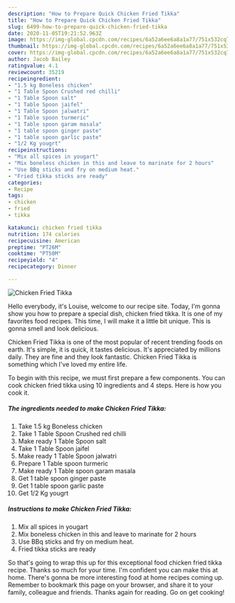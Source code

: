 ```yaml
---
description: "How to Prepare Quick Chicken Fried Tikka"
title: "How to Prepare Quick Chicken Fried Tikka"
slug: 6499-how-to-prepare-quick-chicken-fried-tikka
date: 2020-11-05T19:21:52.963Z
image: https://img-global.cpcdn.com/recipes/6a52a6ee6a8a1a77/751x532cq70/chicken-fried-tikka-recipe-main-photo.jpg
thumbnail: https://img-global.cpcdn.com/recipes/6a52a6ee6a8a1a77/751x532cq70/chicken-fried-tikka-recipe-main-photo.jpg
cover: https://img-global.cpcdn.com/recipes/6a52a6ee6a8a1a77/751x532cq70/chicken-fried-tikka-recipe-main-photo.jpg
author: Jacob Bailey
ratingvalue: 4.1
reviewcount: 35219
recipeingredient:
- "1.5 kg Boneless chicken"
- "1 Table Spoon Crushed red chilli"
- "1 Table Spoon salt"
- "1 Table Spoon jaifel"
- "1 Table Spoon jalwatri"
- "1 Table spoon turmeric"
- "1 Table spoon garam masala"
- "1 table spoon ginger paste"
- "1 table spoon garlic paste"
- "1/2 Kg yougrt"
recipeinstructions:
- "Mix all spices in yougart"
- "Mix boneless chicken in this and leave to marinate for 2 hours"
- "Use BBq sticks and fry on medium heat."
- "Fried tikka sticks are ready"
categories:
- Recipe
tags:
- chicken
- fried
- tikka

katakunci: chicken fried tikka 
nutrition: 174 calories
recipecuisine: American
preptime: "PT26M"
cooktime: "PT50M"
recipeyield: "4"
recipecategory: Dinner

---
```



![Chicken Fried Tikka](https://img-global.cpcdn.com/recipes/6a52a6ee6a8a1a77/751x532cq70/chicken-fried-tikka-recipe-main-photo.jpg)

Hello everybody, it's Louise, welcome to our recipe site. Today, I'm gonna show you how to prepare a special dish, chicken fried tikka. It is one of my favorites food recipes. This time, I will make it a little bit unique. This is gonna smell and look delicious.

Chicken Fried Tikka is one of the most popular of recent trending foods on earth. It's simple, it is quick, it tastes delicious. It's appreciated by millions daily. They are fine and they look fantastic. Chicken Fried Tikka is something which I've loved my entire life.




To begin with this recipe, we must first prepare a few components. You can cook chicken fried tikka using 10 ingredients and 4 steps. Here is how you cook it.

<!--inarticleads1-->

##### The ingredients needed to make Chicken Fried Tikka:

1. Take 1.5 kg Boneless chicken
1. Take 1 Table Spoon Crushed red chilli
1. Make ready 1 Table Spoon salt
1. Take 1 Table Spoon jaifel
1. Make ready 1 Table Spoon jalwatri
1. Prepare 1 Table spoon turmeric
1. Make ready 1 Table spoon garam masala
1. Get 1 table spoon ginger paste
1. Get 1 table spoon garlic paste
1. Get 1/2 Kg yougrt




<!--inarticleads2-->

##### Instructions to make Chicken Fried Tikka:

1. Mix all spices in yougart
1. Mix boneless chicken in this and leave to marinate for 2 hours
1. Use BBq sticks and fry on medium heat.
1. Fried tikka sticks are ready




So that's going to wrap this up for this exceptional food chicken fried tikka recipe. Thanks so much for your time. I'm confident you can make this at home. There's gonna be more interesting food at home recipes coming up. Remember to bookmark this page on your browser, and share it to your family, colleague and friends. Thanks again for reading. Go on get cooking!

